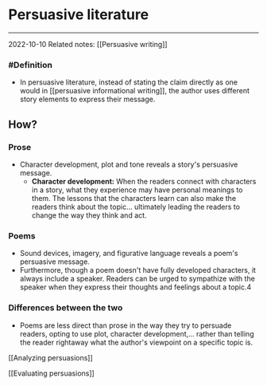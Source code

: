 # Persuasive literature
---
2022-10-10
Related notes: [[Persuasive writing]]

### #Definition
- In persuasive literature, instead of stating the claim directly as one would in [[persuasive informational writing]], the author uses different story elements to express their message.

## How?
### Prose
- Character development, plot and tone reveals a story's persuasive message.
	- **Character development:** When the readers connect with characters in a story, what they experience may have personal meanings to them. The lessons that the characters learn can also make the readers think about the topic... ultimately leading the readers to change the way they think and act.
### Poems
- Sound devices, imagery, and figurative language reveals a poem's persuasive message.
- Furthermore, though a poem doesn't have fully developed characters, it always include a speaker. Readers can be urged to sympathize with the speaker when they express their thoughts and feelings about a topic.4

### Differences between the two
-  Poems are less direct than prose in the way they try to persuade readers, opting to use plot, character development,... rather than telling the reader rightaway what the author's viewpoint on a specific topic is.

[[Analyzing persuasions]]

[[Evaluating persuasions]]